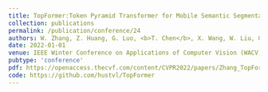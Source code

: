 ```yaml
---
title: TopFormer:Token Pyramid Transformer for Mobile Semantic Segmentation
collection: publications
permalink: /publication/conference/24
authors: W. Zhang, Z. Huang, G. Luo, <b>T. Chen</b>, X. Wang, W. Liu, G. Yu, C. Shen
date: 2022-01-01
venue: IEEE Winter Conference on Applications of Computer Vision (WACV)
pubtype: 'conference'
pdf: https://openaccess.thecvf.com/content/CVPR2022/papers/Zhang_TopFormer_Token_Pyramid_Transformer_for_Mobile_Semantic_Segmentation_CVPR_2022_paper.html
code: https://github.com/hustvl/TopFormer
---
```


<!-- paperurl: 'http://academicpages.github.io/files/paper1.pdf'
citation: 'Your Name, You. (2009). &quot;Paper Title Number 1.&quot; <i>Journal 1</i>. 1(1).' -->
<!-- [Download paper here](http://academicpages.github.io/files/paper1.pdf) -->
